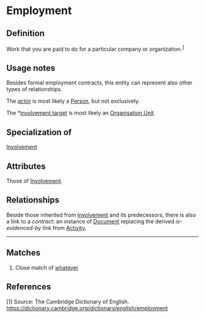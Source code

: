# Employment

## Definition
Work that you are paid to do for a particular company or organization.<sup>[1](#fn1)</sup>

## Usage notes
Besides formal employment contracts, this entity can represent also other types of relationships.

The *[actor](../entities/Agent.md#user-content-rel__activity)* is most likely a [Person](../entities/Person.md), but not exclusively.

The *[involvement target](../entities/Involvement.md#user-content-rel__in) is most likely an [Organisation Unit](../entities/Organisation_Unit.md).

## Specialization of
[Involvement](./entities/Involvement.md)

## Attributes
Those of [Involvement](./entities/Involvement.md).

## Relationships
Beside those inherited from [Involvement](../entities/Involvement.md#relationships) and its predecessors, there is also a link to a *contract*: an instance of [Document](../entities/Document.md)
replacing the derived *is-evidenced-by* link from [Activity](../entities/Activity.md#user-content-rel__is-evidenced-by).


---
## Matches
1. Close match of [whatever](url)

## References
<a name="fn1">\[1\]</a> Source: The Cambridge Dictionary of English. https://dictionary.cambridge.org/dictionary/english/employment
